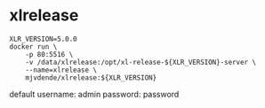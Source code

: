 # xlrelease

```
XLR_VERSION=5.0.0
docker run \
    -p 80:5516 \
    -v /data/xlrelease:/opt/xl-release-${XLR_VERSION}-server \
    --name=xlrelease \
    mjvdende/xlrelease:${XLR_VERSION}
```


default username: admin password: password
